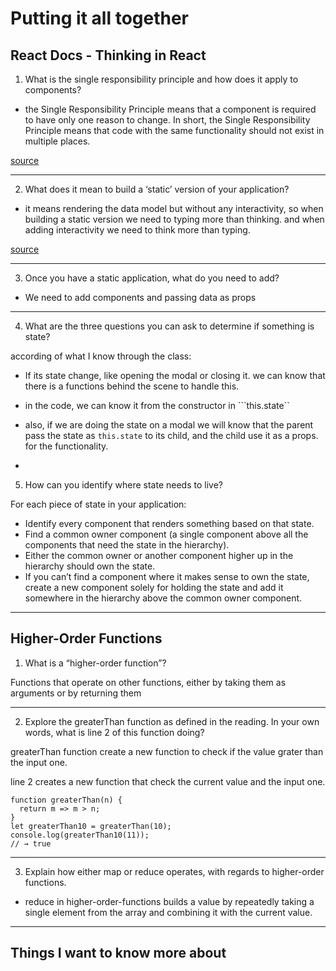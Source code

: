 # Putting it all together


## React Docs - Thinking in React


1. What is the single responsibility principle and how does it apply to components?

- the Single Responsibility Principle means that a component is required to have only one reason to change. In short, the Single Responsibility Principle means that code with the same functionality should not exist in multiple places.

[source](https://medium.com/@roni.shabo/single-responsibility-in-reactjs-9c60e4163862)


---

2. What does it mean to build a ‘static’ version of your application?

- it means rendering the data model but without any interactivity, so when building a static version we need to typing more than thinking. and when adding interactivity we need to think more than typing. 


[source](https://reactjs.org/docs/thinking-in-react.html)

----

3. Once you have a static application, what do you need to add?

- We need to add components and passing data as props 

----

4. What are the three questions you can ask to determine if something is state?

according of what I know through the class:

-  If its state change, like opening the modal or closing it. we can know that there is a functions behind the scene to handle this.

- in the code, we can know it from the constructor in ```this.state``

- also, if we are doing the state on a modal we will know that the parent pass the state as ```this.state``` to its child, and the child use it as a props. for the functionality. 

-   

5. How can you identify where state needs to live?

For each piece of state in your application:

- Identify every component that renders something based on that state.
- Find a common owner component (a single component above all the components that need the state in the hierarchy).
- Either the common owner or another component higher up in the hierarchy should own the state.
- If you can’t find a component where it makes sense to own the state, create a new component solely for holding the state and add it somewhere in the hierarchy above the common owner component.


---

## Higher-Order Functions


1. What is a “higher-order function”?

Functions that operate on other functions, either by taking them as arguments or by returning them

---

2. Explore the greaterThan function as defined in the reading. In your own words, what is line 2 of this function doing?

greaterThan function create a new function to check if the value grater than the input one.

line 2 creates a new function that check the current value and the input one. 

```
function greaterThan(n) {
  return m => m > n;
}
let greaterThan10 = greaterThan(10);
console.log(greaterThan10(11));
// → true
```
----

3. Explain how either map or reduce operates, with regards to higher-order functions.

- reduce in higher-order-functions  builds a value by repeatedly taking a single element from the array and combining it with the current value.

-----

## Things I want to know more about